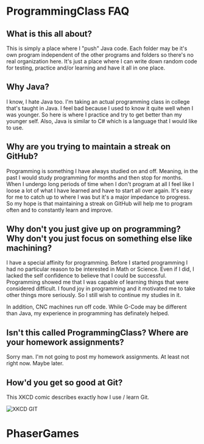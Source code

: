 # ProgrammingClass FAQ

## What is this all about?

This is simply a place where I "push" Java code. Each folder may be it's own program independent of the other programs and folders so there's no real organization here. It's just a place where I can write down random code for testing, practice and/or learning and have it all in one place.

## Why Java?

I know, I hate Java too. I'm taking an actual programming class in college that's taught in Java. I feel bad because I used to know it quite well when I was younger. So here is where I practice and try to get better than my younger self. Also, Java is similar to C# which is a language that I would like to use.

## Why are you trying to maintain a streak on GitHub?

Programming is something I have always studied on and off. Meaning, in the past I would study programming for months and then stop for months. When I undergo long periods of time when I don't program at all I feel like I loose a lot of what I have learned and have to start all over again. It's easy for me to catch up to where I was but it's a major impedance to progress. So my hope is that maintaining a streak on GitHub will help me to program often and to constantly learn and improve. 

## Why don't you just give up on programming? Why don't you just focus on something else like machining?

I have a special affinity for programming. Before I started programming I had no particular reason to be interested in Math or Science. Even if I did, I lacked the self confidence to believe that I could be successful. Programming showed me that I was capable of learning things that were considered difficult. I found joy in programming and it motivated me to take other things more seriously. So I still wish to continue my studies in it.

In addition, CNC machines run off code. While G-Code may be different than Java, my experience in programming has definately helped.

## Isn't this called ProgrammingClass? Where are your homework assignments?

Sorry man. I'm not going to post my homework assignments. At least not right now. Maybe later.

## How'd you get so good at Git?

This XKCD comic describes exactly how I use / learn Git.


![XKCD GIT](http://imgs.xkcd.com/comics/git.png)
# PhaserGames 
